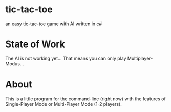 tic-tac-toe
===========

an easy tic-tac-toe game with AI written in c#

State of Work
==============
The AI is not working yet...
That means you can only play Multiplayer-Modus...

About
=====
This is a little program for the command-line (right now) with the features of Single-Player Mode or Multi-Player Mode (1-2 players).
